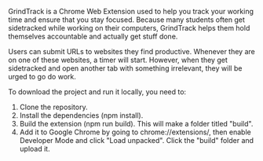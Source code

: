 GrindTrack is a Chrome Web Extension used to help you track your working time and ensure that you stay focused. Because many students often get sidetracked while working on their computers, GrindTrack helps them hold themselves accountable and actually get stuff done.

Users can submit URLs to websites they find productive. Whenever they are on one of these websites, a timer will start. However, when they get sidetracked and open another tab with something irrelevant, they will be urged to go do work.

To download the project and run it locally, you need to:
1. Clone the repository.
2. Install the dependencies (npm install).
3. Build the extension (npm run build). This will make a folder titled "build".
4. Add it to Google Chrome by going to chrome://extensions/, then enable Developer Mode and click "Load unpacked". Click the "build" folder and upload it.
